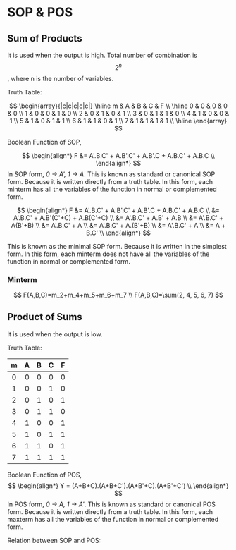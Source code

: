 # SOP & POS

## Sum of Products

It is used when the output is high.
Total number of combination is $$2^n$$, where n is the number of variables.

Truth Table:

$$
\begin{array}{|c|c|c|c|c|}
\hline
m & A & B & C & F \\
\hline
0 & 0 & 0 & 0 & 0 \\
1 & 0 & 0 & 1 & 0 \\
2 & 0 & 1 & 0 & 1 \\
3 & 0 & 1 & 1 & 0 \\
4 & 1 & 0 & 0 & 1 \\
5 & 1 & 0 & 1 & 1 \\
6 & 1 & 1 & 0 & 1 \\
7 & 1 & 1 & 1 & 1 \\
\hline
\end{array}
$$

Boolean Function of SOP,

$$
\begin{align*}
    F   &= A'.B.C' + A.B'.C' + A.B'.C + A.B.C' + A.B.C \\
\end{align*}
$$
In SOP form, _0 -> A', 1 -> A_.
This is known as standard or canonical SOP form. Because it is written directly from a truth table. In this form, each minterm has all the variables of the function in normal or complemented form.

$$
\begin{align*}
    F   &= A'.B.C' + A.B'.C' + A.B'.C + A.B.C' + A.B.C \\
        &= A'.B.C' + A.B'(C'+C) + A.B(C'+C) \\
        &= A'.B.C' + A.B' + A.B \\
        &= A'.B.C' + A(B'+B) \\
        &= A'.B.C' + A \\
        &= A'.B.C' + A.(B'+B) \\
        &= A'.B.C' + A \\
        &= A + B.C' \\
\end{align*}
$$

This is known as the minimal SOP form. Because it is written in the simplest form. In this form, each minterm does not have all the variables of the function in normal or complemented form.

### Minterm

$$
F(A,B,C)=m_2+m_4+m_5+m_6+m_7 \\
F(A,B,C)=\sum(2, 4, 5, 6, 7)
$$



## Product of Sums

It is used when the output is low.

Truth Table:

<table data-full-width="false"><thead><tr><th align="center">m</th><th align="center">A</th><th align="center">B</th><th align="center">C</th><th align="center">F</th></tr></thead><tbody><tr><td align="center">0</td><td align="center">0</td><td align="center">0</td><td align="center">0</td><td align="center">0</td></tr><tr><td align="center">1</td><td align="center">0</td><td align="center">0</td><td align="center">1</td><td align="center">0</td></tr><tr><td align="center">2</td><td align="center">0</td><td align="center">1</td><td align="center">0</td><td align="center">1</td></tr><tr><td align="center">3</td><td align="center">0</td><td align="center">1</td><td align="center">1</td><td align="center">0</td></tr><tr><td align="center">4</td><td align="center">1</td><td align="center">0</td><td align="center">0</td><td align="center">1</td></tr><tr><td align="center">5</td><td align="center">1</td><td align="center">0</td><td align="center">1</td><td align="center">1</td></tr><tr><td align="center">6</td><td align="center">1</td><td align="center">1</td><td align="center">0</td><td align="center">1</td></tr><tr><td align="center">7</td><td align="center">1</td><td align="center">1</td><td align="center">1</td><td align="center">1</td></tr></tbody></table>

Boolean Function of POS,&#x20;
$$
\begin{align*}
    Y = (A+B+C).(A+B+C').(A+B'+C).(A+B'+C') \\
\end{align*}
$$
In POS form, _0 -> A, 1 -> A'_. This is known as standard or canonical POS form. Because it is written directly from a truth table. In this form, each maxterm has all the variables of the function in normal or complemented form.

Relation between SOP and POS:

